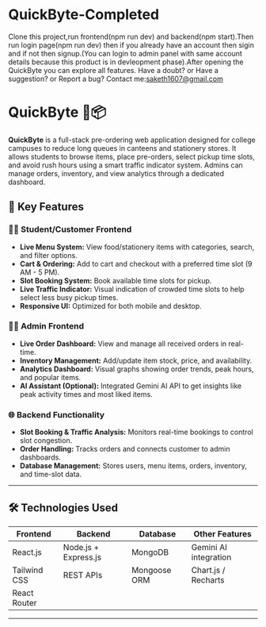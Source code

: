 # QuickByte-Completed
Clone this project,run frontend(npm run dev) and backend(npm start).Then run login page(npm run dev) then if you already have an account then sigin and if not then signup.(You can login to admin panel with same account details because this product is in devleopment phase).After opening the QuickByte you can explore all features.
Have a doubt? or Have a suggestion? or Report a bug?
Contact me:saketh1607@gmail.com

# QuickByte 🍔📦

**QuickByte** is a full-stack pre-ordering web application designed for college campuses to reduce long queues in canteens and stationery stores. It allows students to browse items, place pre-orders, select pickup time slots, and avoid rush hours using a smart traffic indicator system. Admins can manage orders, inventory, and view analytics through a dedicated dashboard.

## 🚀 Key Features

### 🧑‍🎓 Student/Customer Frontend
- **Live Menu System:** View food/stationery items with categories, search, and filter options.
- **Cart & Ordering:** Add to cart and checkout with a preferred time slot (9 AM - 5 PM).
- **Slot Booking System:** Book available time slots for pickup.
- **Live Traffic Indicator:** Visual indication of crowded time slots to help select less busy pickup times.
- **Responsive UI:** Optimized for both mobile and desktop.

### 🧑‍💼 Admin Frontend
- **Live Order Dashboard:** View and manage all received orders in real-time.
- **Inventory Management:** Add/update item stock, price, and availability.
- **Analytics Dashboard:** Visual graphs showing order trends, peak hours, and popular items.
- **AI Assistant (Optional):** Integrated Gemini AI API to get insights like peak activity times and most liked items.

### 🌐 Backend Functionality
- **Slot Booking & Traffic Analysis:** Monitors real-time bookings to control slot congestion.
- **Order Handling:** Tracks orders and connects customer to admin dashboards.
- **Database Management:** Stores users, menu items, orders, inventory, and time-slot data.

---

## 🛠️ Technologies Used

| Frontend        | Backend         | Database    | Other Features            |
|-----------------|-----------------|-------------|---------------------------|
| React.js        | Node.js + Express.js | MongoDB     | Gemini AI integration  |
| Tailwind CSS    | REST APIs       | Mongoose ORM| Chart.js / Recharts       |
| React Router    |                 |             |   |

---


